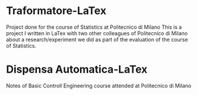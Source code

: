# Traformatore-LaTex
Project done for the course of Statistics at Politecnico di Milano
This is a project I written in LaTex with two other colleagues of Politecnico di Milano about a research/experiment we did as part of the evaluation of the course of Statistics.

# Dispensa Automatica-LaTex
Notes of Basic Controll Engineering course attended at Politecnico di Milano
